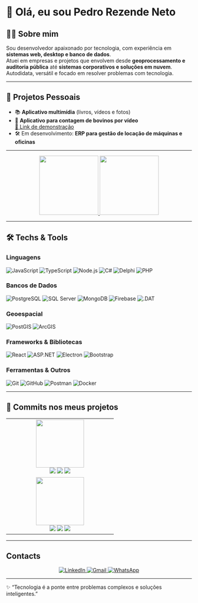 # 👋 Olá, eu sou Pedro Rezende Neto

## 👨‍💻 Sobre mim
Sou desenvolvedor apaixonado por tecnologia, com experiência em **sistemas web, desktop e banco de dados**.  
Atuei em empresas e projetos que envolvem desde **geoprocessamento e auditoria pública** até **sistemas corporativos e soluções em nuvem**.  
Autodidata, versátil e focado em resolver problemas com tecnologia.

---

## 🚀 Projetos Pessoais
- 📚 **Aplicativo multimídia** (livros, vídeos e fotos)
- 🐄 **Aplicativo para contagem de bovinos por vídeo**  
  [🔗 Link de demonstração](https://drive.google.com/file/d/1QOejW5SMHCNknMpC-f6mGNzqf4nHoud0/view?usp=drive_link)
- 🛠️ Em desenvolvimento: **ERP para gestão de locação de máquinas e oficinas**

---

<div align="center">

<!-- Stats (título curto + line_height) -->
<a href="https://github.com/pedroRez">
  <img
    height="160"
    src="https://github-readme-stats.vercel.app/api?username=pedroRez&show_icons=true&theme=radical&count_private=true&hide_title=true&line_height=24&cache_seconds=86400"
  />
</a>

<!-- Top Languages (título curto também) -->
<a href="https://github.com/pedroRez">
  <img
    height="160"
    src="https://github-readme-stats.vercel.app/api/top-langs/?username=pedroRez&layout=compact&langs_count=8&theme=radical&hide_progress=false&hide=html,css&custom_title=Top%20Languages"
  />
</a>

</div>



---
## 🛠️ Techs & Tools

### Linguagens
![JavaScript](https://img.shields.io/badge/-JavaScript-F7DF1E?logo=javascript&logoColor=000&style=for-the-badge)
![TypeScript](https://img.shields.io/badge/-TypeScript-3178C6?logo=typescript&logoColor=fff&style=for-the-badge)
![Node.js](https://img.shields.io/badge/-Node.js-339933?logo=node.js&logoColor=fff&style=for-the-badge)
![C#](https://img.shields.io/badge/-C%23-239120?logo=c-sharp&logoColor=fff&style=for-the-badge)
![Delphi](https://img.shields.io/badge/-Delphi-EE1F35?logo=delphi&logoColor=fff&style=for-the-badge)
![PHP](https://img.shields.io/badge/-PHP-777BB4?logo=php&logoColor=fff&style=for-the-badge)

### Bancos de Dados
![PostgreSQL](https://img.shields.io/badge/-PostgreSQL-4169E1?logo=postgresql&logoColor=fff&style=for-the-badge)
![SQL Server](https://img.shields.io/badge/-SQL%20Server-CC2927?logo=microsoft-sql-server&logoColor=fff&style=for-the-badge)
![MongoDB](https://img.shields.io/badge/-MongoDB-47A248?logo=mongodb&logoColor=fff&style=for-the-badge)
![Firebase](https://img.shields.io/badge/-Firebase-FFCA28?logo=firebase&logoColor=000&style=for-the-badge)
![.DAT](https://img.shields.io/badge/-DAT%20File-444444?style=for-the-badge)
### Geoespacial
![PostGIS](https://img.shields.io/badge/-PostGIS-4169E1?logo=postgresql&logoColor=fff&style=for-the-badge)
![ArcGIS](https://img.shields.io/badge/-ArcGIS-2E7D32?style=for-the-badge)


### Frameworks & Bibliotecas
![React](https://img.shields.io/badge/-React-61DAFB?logo=react&logoColor=000&style=for-the-badge)
![ASP.NET](https://img.shields.io/badge/-.NET-512BD4?logo=dotnet&logoColor=fff&style=for-the-badge)
![Electron](https://img.shields.io/badge/-Electron-47848F?logo=electron&logoColor=fff&style=for-the-badge)
![Bootstrap](https://img.shields.io/badge/-Bootstrap-7952B3?logo=bootstrap&logoColor=fff&style=for-the-badge)

### Ferramentas & Outros
![Git](https://img.shields.io/badge/-Git-F05032?logo=git&logoColor=fff&style=for-the-badge)
![GitHub](https://img.shields.io/badge/-GitHub-181717?logo=github&logoColor=fff&style=for-the-badge)
![Postman](https://img.shields.io/badge/-Postman-FF6C37?logo=postman&logoColor=fff&style=for-the-badge)
![Docker](https://img.shields.io/badge/-Docker-2496ED?logo=docker&logoColor=fff&style=for-the-badge)

---

## 🧩 Commits nos meus projetos

<table align="center">
  <tr>
    <!-- ===== CountG ===== -->
    <td align="center" width="50%" valign="top">
      <a href="https://github.com/pedroRez/CountG">
        <img height="130" src="https://github-readme-stats.vercel.app/api/pin/?username=pedroRez&repo=CountG&theme=radical" />
      </a><br/>
      <img src="https://img.shields.io/github/commit-activity/m/pedroRez/CountG?label=commits%2Fm%C3%AAs&style=for-the-badge" />
      <img src="https://img.shields.io/github/commit-activity/y/pedroRez/CountG?label=commits%2Fano&style=for-the-badge" />
      <img src="https://img.shields.io/github/last-commit/pedroRez/CountG?style=for-the-badge" />
    </td>
  </tr>
  <tr>
       <td align="center" width="50%" valign="top">
            <a href="https://github.com/pedroRez/GravadorDeTela">
              <img height="130" src="https://github-readme-stats.vercel.app/api/pin/?username=pedroRez&repo=GravadorDeTela&theme=radical" />
            </a><br/>
            <img src="https://img.shields.io/github/commit-activity/m/pedroRez/GravadorDeTela?label=commits%2Fm%C3%AAs&style=for-the-badge" />
            <img src="https://img.shields.io/github/commit-activity/y/pedroRez/GravadorDeTela?label=commits%2Fano&style=for-the-badge" />
            <img src="https://img.shields.io/github/last-commit/pedroRez/GravadorDeTela?style=for-the-badge" />
          </td>


</tr>
   
   

  <!-- =====
  <tr>
    <td align="center" colspan="2" valign="top">
      <a href="https://github.com/pedroRez/almoxarifado-erp">
        <img height="130" src="https://github-readme-stats.vercel.app/api/pin/?username=pedroRez&repo=almoxarifado-erp&theme=radical" />
      </a><br/>
      <img src="https://img.shields.io/github/commit-activity/m/pedroRez/almoxarifado-erp?label=commits%2Fm%C3%AAs&style=for-the-badge" />
      <img src="https://img.shields.io/github/commit-activity/y/pedroRez/almoxarifado-erp?label=commits%2Fano&style=for-the-badge" />
      <img src="https://img.shields.io/github/last-commit/pedroRez/almoxarifado-erp?style=for-the-badge" />
    </td>
  </tr>===== -->
</table>


---


## Contacts
<p align="center">
  <a href="https://www.linkedin.com/in/pedro-rezende-82530135a" target="_blank">
    <img alt="LinkedIn" src="https://img.shields.io/badge/LinkedIn-0A66C2?style=for-the-badge&logo=linkedin&logoColor=white">
  </a>
  <a href="mailto:pedro.rezp3@gmail.com">
    <img alt="Gmail" src="https://img.shields.io/badge/Gmail-EA4335?style=for-the-badge&logo=gmail&logoColor=white">
  </a>
  <!-- Substitua SEU_USUARIO pelo seu @ do Instagram -->
  
  <a href="https://wa.me/5531987957844" target="_blank">
    <img alt="WhatsApp" src="https://img.shields.io/badge/WhatsApp-25D366?style=for-the-badge&logo=whatsapp&logoColor=white">
  </a>
</p>

---

✨ “Tecnologia é a ponte entre problemas complexos e soluções inteligentes.”
